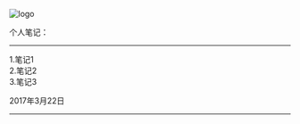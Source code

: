 ![logo](https://cnzhangheng.github.io/hello-world/logo.png)
  
  
  个人笔记：
  
----
1.笔记1  
2.笔记2  
3.笔记3  
  
  2017年3月22日  
    
---


